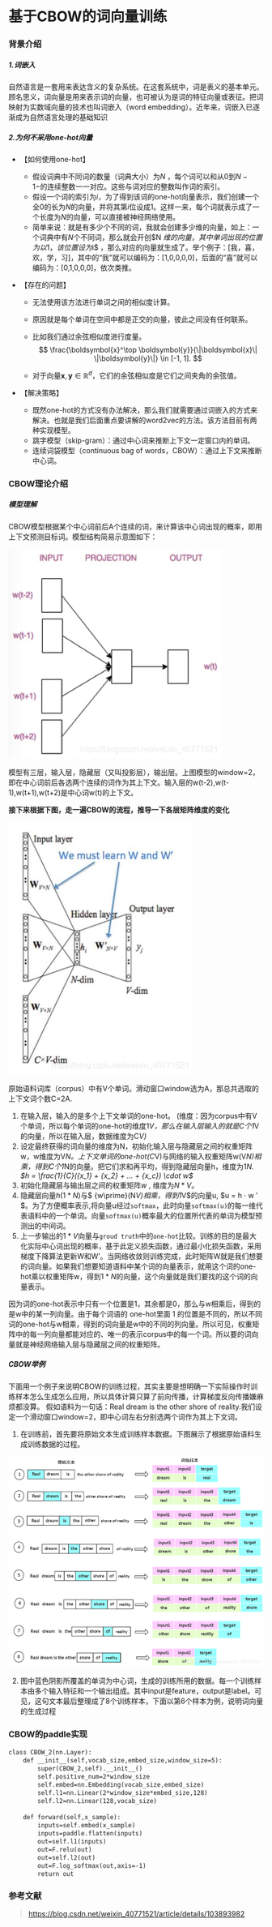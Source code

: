 # 基于CBOW的词向量训练

### 背景介绍

##### 1.词嵌入

自然语言是一套用来表达含义的复杂系统。在这套系统中，词是表义的基本单元。顾名思义，词向量是用来表示词的向量，也可被认为是词的特征向量或表征。把词映射为实数域向量的技术也叫词嵌入（word embedding）。近年来，词嵌入已逐渐成为自然语言处理的基础知识

##### 2.为何不采用one-hot向量

- 【如何使用one-hot】

  - 假设词典中不同词的数量（词典大小）为$N$ ，每个词可以和从0到$N-1$−的连续整数一一对应。这些与词对应的整数叫作词的索引。
  - 假设一个词的索引为$i$，为了得到该词的one-hot向量表示，我们创建一个全0的长为$N$的向量，并将其第$i$位设成1。这样一来，每个词就表示成了一个长度为$N$的向量，可以直接被神经网络使用。
  - 简单来说：就是有多少个不同的词，我就会创建多少维的向量，如上：一个词典中有$N$个不同词，那么就会开创$N $维的向量，其中单词出现的位置为以1，该位置设为$i$ ，那么对应的向量就生成了。举个例子：[我，喜，欢，学，习]，其中的“我”就可以编码为：[1,0,0,0,0]，后面的“喜”就可以编码为：[0,1,0,0,0]，依次类推。

- 【存在的问题】

  - 无法使用该方法进行单词之间的相似度计算。

  - 原因就是每个单词在空间中都是正交的向量，彼此之间没有任何联系。

  - 比如我们通过余弦相似度进行度量。
    $$
    \frac{\boldsymbol{x}^\top \boldsymbol{y}}{\|\boldsymbol{x}\| \|\boldsymbol{y}\|} \in [-1, 1].
    $$
    

  -  对于向量$\boldsymbol{x}, \boldsymbol{y} \in \mathbb{R}^d$，它们的余弦相似度是它们之间夹角的余弦值。

- 【解决策略】
  - 既然one-hot的方式没有办法解决，那么我们就需要通过词嵌入的方式来解决。也就是我们后面重点要讲解的word2vec的方法。该方法目前有两种实现模型。
  - 跳字模型（skip-gram）：通过中心词来推断上下文一定窗口内的单词。
  - 连续词袋模型（continuous bag of words，CBOW）：通过上下文来推断中心词。

### CBOW理论介绍

##### 模型理解

CBOW模型根据某个中心词前后A个连续的词，来计算该中心词出现的概率，即用上下文预测目标词。模型结构简易示意图如下：

![picture1](./images/picture1.png)

模型有三层，输入层，隐藏层（又叫投影层），输出层。上图模型的window=2，即在中心词前后各选两个连续的词作为其上下文。输入层的w(t-2),w(t-1),w(t+1),w(t+2)是中心词w(t)的上下文。

**接下来根据下图，走一遍CBOW的流程，推导一下各层矩阵维度的变化**

![picture2](./images/picture2.png)

原始语料词库（corpus）中有V个单词。滑动窗口window选为A，那总共选取的上下文词个数C=2A.

1. 在输入层，输入的是多个上下文单词的one-hot。
   (维度：因为corpus中有V个单词，所以每个单词的one-hot的维度1*V，那么在输入层输入的就是C个1*V的向量，所以在输入层，数据维度为C*V)*
2. 设定最终获得的词向量的维度为N，初始化输入层与隐藏层之间的权重矩阵w，w维度为V*N。上下文单词的one-hot(C*V)与网络的输入权重矩阵w(V*N)相乘，得到C个1*N的向量。把它们求和再平均，得到隐藏层向量h，维度为1*N.
   $h = \frac{1}{C}({x_1} + {x_2} + ... + {x_c}) \cdot w$*
3. 初始化隐藏层与输出层之间的权重矩阵$w$ , 维度为$N*V$。
4. 隐藏层向量$h(1*N)$与$ {w\prime}(N*V)$相乘，得到$1*V$的向量u, $u = h ⋅ w ′ $。为了方便概率表示,将向量u经过`softmax`，此时向量`softmax(u)`的每一维代表语料中的一个单词。向量`softmax(u)`概率最大的位置所代表的单词为模型预测出的中间词。
5. 上一步输出的$1*V$向量与`groud truth`中的`one-hot`比较。训练的目的是最大化实际中心词出现的概率，基于此定义损失函数，通过最小化损失函数，采用梯度下降算法更新W和W’。当网络收敛则训练完成，此时矩阵W就是我们想要的词向量。如果我们想要知道语料中某个词的向量表示，就用这个词的one-hot乘以权重矩阵w，得到$1*N$的向量，这个向量就是我们要找的这个词的向量表示。

因为词的one-hot表示中只有一个位置是1，其余都是0，那么与w相乘后，得到的是w中的某一列向量。由于每个词语的 one-hot里面 1 的位置是不同的，所以不同词的one-hot与w相乘，得到的词向量是w中的不同的列向量。所以可见，权重矩阵中的每一列向量都能对应的、唯一的表示corpus中的每一个词。所以要的词向量就是神经网络输入层与隐藏层之间的权重矩阵。

##### CBOW举例

下面用一个例子来说明CBOW的训练过程，其实主要是想明确一下实际操作时训练样本怎么生成怎么应用，所以具体计算只算了前向传播，计算梯度反向传播嫌麻烦都没算。
假如语料为一句话：Real dream is the other shore of reality.我们设定一个滑动窗口window=2，即中心词左右分别选两个词作为其上下文词。

1. 在训练前，首先要将原始文本生成训练样本数据。下图展示了根据原始语料生成训练数据的过程。

![picture3](./images/picture3.png)

2. 图中蓝色阴影所覆盖的单词为中心词，生成的训练所用的数据。每一个训练样本由多个输入特征和一个输出组成。其中input是feature，output是label。可见，这句文本最后整理成了8个训练样本，下面以第6个样本为例，说明词向量的生成过程

### CBOW的paddle实现

```
class CBOW_2(nn.Layer):
    def __init__(self,vocab_size,embed_size,window_size=5):
        super(CBOW_2,self).__init__()
        self.positive_num=2*window_size
        self.embed=nn.Embedding(vocab_size,embed_size)
        self.l1=nn.Linear(2*window_size*embed_size,128)
        self.l2=nn.Linear(128,vocab_size)

    def forward(self,x_sample):
        inputs=self.embed(x_sample)
        inputs=paddle.flatten(inputs)
        out=self.l1(inputs)
        out=F.relu(out)
        out=self.l2(out)
        out=F.log_softmax(out,axis=-1)
        return out

```

### 参考文献

> https://blog.csdn.net/weixin_40771521/article/details/103893982